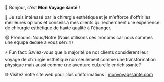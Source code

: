 👋 Bonjour, c'est **Mon Voyage Santé** !

👀 Je suis intéressé par la chirurgie esthétique et je m'efforce d'offrir les meilleures options et conseils à mes clients qui recherchent une expérience de chirurgie esthétique de haute qualité à l'étranger.

😄 Pronouns: Nous/Notre (Nous utilisons ces pronoms car nous sommes une équipe dédiée à vous servir!)

⚡ Fun fact: Saviez-vous que la majorité de nos clients considèrent leur voyage de chirurgie esthétique non seulement comme une transformation physique mais aussi comme une aventure culturelle enrichissante?

🌐 Visitez notre site web pour plus d'informations : [monvoyagesante.com](https://monvoyagesante.com)

<!---
monvoyagesante/monvoyagesante is a ✨ special ✨ repository because its `README.md` (this file) appears on your GitHub profile.
You can click the Preview link to take a look at your changes.
--->
